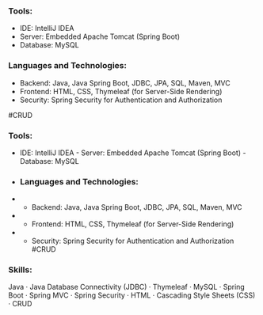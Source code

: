 ### Tools: 
- IDE: IntelliJ IDEA 
- Server: Embedded Apache Tomcat (Spring Boot)
- Database: MySQL 

### Languages and Technologies: 
- Backend: Java, Java Spring Boot, JDBC, JPA, SQL, Maven, MVC
- Frontend: HTML, CSS, Thymeleaf (for Server-Side Rendering)
- Security: Spring Security for Authentication and Authorization

#CRUD
### Tools: 
- IDE: IntelliJ IDEA - Server: Embedded Apache Tomcat (Spring Boot) - Database: MySQL
- ### Languages and Technologies:
- - Backend: Java, Java Spring Boot, JDBC, JPA, SQL, Maven, MVC
- - Frontend: HTML, CSS, Thymeleaf (for Server-Side Rendering)
- - Security: Spring Security for Authentication and Authorization #CRUD
### Skills:
Java · Java Database Connectivity (JDBC) · Thymeleaf · MySQL · Spring Boot · Spring MVC · Spring Security · HTML · Cascading Style Sheets (CSS) · CRUD
